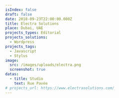 ```yaml
---
isIndex: false
draft: false
date: 2018-09-23T22:00:00.000Z
title: Electra Solutions
place: Dubai, UAE
projects_types: Editorial
projects_solutions:
  - Wordpress
projects_tags:
  - Javascript
  - Stylus
image:
  src: /images/uploads/electra.png
  screenshot: true
datas:
  - title: Studio
    text: Rue Pavée
# projects_url: https://www.electrasolutions.com/
---
```

